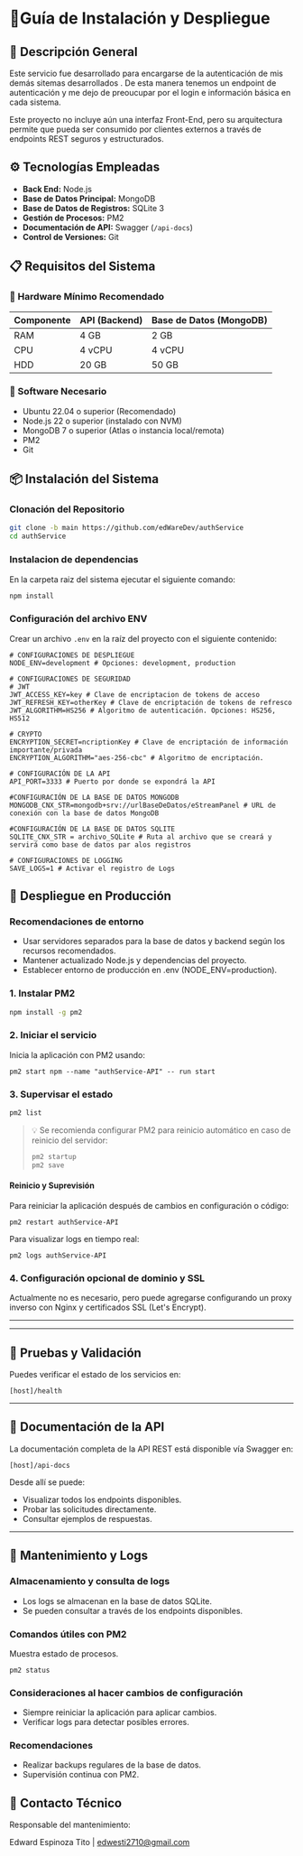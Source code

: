 # 📡Guía de Instalación y Despliegue

## 🧩 Descripción General

Este servicio fue desarrollado para encargarse de la autenticación de mis demás sitemas desarrollados . De esta manera tenemos un endpoint de autenticación y me dejo de preoucupar por el login e información básica en cada sistema.

Este proyecto no incluye aún una interfaz Front-End, pero su arquitectura permite que pueda ser consumido por clientes externos a través de endpoints REST seguros y estructurados.

## ⚙️ Tecnologías Empleadas

- **Back End:** Node.js
- **Base de Datos Principal:** MongoDB
- **Base de Datos de Registros:** SQLite 3
- **Gestión de Procesos:** PM2
- **Documentación de API:** Swagger (`/api-docs`)
- **Control de Versiones:** Git

## 📋 Requisitos del Sistema

### 🔧 Hardware Mínimo Recomendado

| Componente | API (Backend) | Base de Datos (MongoDB) |
| ---------- | ------------- | ----------------------- |
| RAM        | 4 GB          | 2 GB                    |
| CPU        | 4 vCPU        | 4 vCPU                  |
| HDD        | 20 GB         | 50 GB                   |

### 🧰 Software Necesario

- Ubuntu 22.04 o superior (Recomendado)
- Node.js 22 o superior (instalado con NVM)
- MongoDB 7 o superior (Atlas o instancia local/remota)
- PM2
- Git

## 📦 Instalación del Sistema

### Clonación del Repositorio

```bash
git clone -b main https://github.com/edWareDev/authService
cd authService
```

### Instalacion de dependencias

En la carpeta raiz del sistema ejecutar el siguiente comando:

```bash
npm install
```

### Configuración del archivo ENV

Crear un archivo `.env` en la raíz del proyecto con el siguiente contenido:

```env
# CONFIGURACIONES DE DESPLIEGUE
NODE_ENV=development # Opciones: development, production

# CONFIGURACIONES DE SEGURIDAD
# JWT
JWT_ACCESS_KEY=key # Clave de encriptacion de tokens de acceso
JWT_REFRESH_KEY=otherKey # Clave de encriptación de tokens de refresco
JWT_ALGORITHM=HS256 # Algoritmo de autenticación. Opciones: HS256, HS512

# CRYPTO
ENCRYPTION_SECRET=ncriptionKey # Clave de encriptación de información importante/privada
ENCRYPTION_ALGORITHM="aes-256-cbc" # Algoritmo de encriptación.

# CONFIGURACIÓN DE LA API
API_PORT=3333 # Puerto por donde se expondrá la API

#CONFIGURACIÓN DE LA BASE DE DATOS MONGODB
MONGODB_CNX_STR=mongodb+srv://urlBaseDeDatos/eStreamPanel # URL de conexión con la base de datos MongoDB

#CONFIGURACIÓN DE LA BASE DE DATOS SQLITE
SQLITE_CNX_STR = archivo_SQLite # Ruta al archivo que se creará y servirá como base de datos par alos registros

# CONFIGURACIONES DE LOGGING
SAVE_LOGS=1 # Activar el registro de Logs
```

## 🚀 Despliegue en Producción

### Recomendaciones de entorno

- Usar servidores separados para la base de datos y backend según los recursos recomendados.
- Mantener actualizado Node.js y dependencias del proyecto.
- Establecer entorno de producción en .env (NODE_ENV=production).

### 1. Instalar PM2

```bash
npm install -g pm2
```

### 2. Iniciar el servicio

Inicia la aplicación con PM2 usando:

```
pm2 start npm --name "authService-API" -- run start
```

### 3. Supervisar el estado

```bash
pm2 list
```

> 💡 Se recomienda configurar PM2 para reinicio automático en caso de reinicio del servidor:
>
> ```bash
> pm2 startup
> pm2 save
> ```

#### Reinicio y Suprevisión

Para reiniciar la aplicación después de cambios en configuración o código:

```
pm2 restart authService-API
```

Para visualizar logs en tiempo real:

```
pm2 logs authService-API
```

### 4. Configuración opcional de dominio y SSL

Actualmente no es necesario, pero puede agregarse configurando un proxy inverso con Nginx y certificados SSL (Let's Encrypt).

---

<!-- # 📡 Uso del Sistema
## 🔁 Flujo funcional para creación de suscriptores
* Crear categorías para streams.
* Crear streams, asignándoles una categoría.
* Crear paquetes que contengan uno o varios streams.
* Crear planes que agrupen paquetes.
* Crear peers (servidores desde donde el suscriptor reproducirá).
* Finalmente, crear suscriptores asignándoles un plan y un peer.

## 🔁 Dependencias lógicas entre categorías, streams, paquetes y planes
* Cada stream debe estar asociado a una categoría.
* Los paquetes están formados por streams.
* Los planes están formados por paquetes.
* El suscriptor debe tener asignado un plan y un peer. -->

---

## 🧪 Pruebas y Validación

Puedes verificar el estado de los servicios en:

```
[host]/health
```

---

## 📖 Documentación de la API

La documentación completa de la API REST está disponible vía Swagger en:

```
[host]/api-docs
```

Desde allí se puede:

- Visualizar todos los endpoints disponibles.
- Probar las solicitudes directamente.
- Consultar ejemplos de respuestas.

---

## 📝 Mantenimiento y Logs

### Almacenamiento y consulta de logs

- Los logs se almacenan en la base de datos SQLite.
- Se pueden consultar a través de los endpoints disponibles.

### Comandos útiles con PM2

Muestra estado de procesos.

```
pm2 status
```

### Consideraciones al hacer cambios de configuración

- Siempre reiniciar la aplicación para aplicar cambios.
- Verificar logs para detectar posibles errores.

### Recomendaciones

- Realizar backups regulares de la base de datos.
- Supervisión continua con PM2.

## 📌 Contacto Técnico

Responsable del mantenimiento:

Edward Espinoza Tito | edwesti2710@gmail.com
